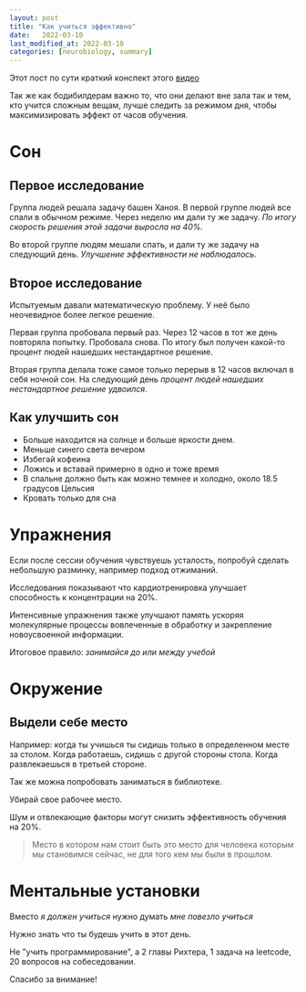 ```yaml
---
layout: post
title: "Как учиться эффективно"
date:   2022-03-10
last_modified_at: 2022-03-10
categories: [neurobiology, summary]
---
```


Этот пост по сути краткий конспект этого [видео](https://www.youtube.com/watch?v=FARXrLsBNJY)

Так же как бодибилдерам важно то, что они делают вне зала так и тем, кто учится сложным вещам, лучше следить за режимом дня, чтобы максимизировать эффект от часов обучения.

# Сон


## Первое исследование
Группа людей решала задачу башен Ханоя. В первой группе людей все спали в обычном режиме. Через неделю им дали ту же задачу. *По итогу скорость решения этой задачи выросла на 40%.*

Во второй группе людям мешали спать, и дали ту же задачу на следующий день. *Улучшение эффективности не наблюдалось.*

## Второе исследование
Испытуемым давали математическую проблему. У неё было неочевидное более легкое решение.

Первая группа пробовала первый раз. Через 12 часов в тот же день повторяла попытку. Пробовала снова. По итогу был получен какой-то процент людей нашедших нестандартное решение.

Вторая группа делала тоже самое только перерыв в 12 часов включал в себя ночной сон. На следующий день *процент людей нашедших нестандартное решение удвоился*.

## Как улучшить сон

- Больше находится на солнце и больше яркости днем.
- Меньше синего света вечером
- Избегай кофеина
- Ложись и вставай примерно в одно и тоже время
- В спальне должно быть как можно темнее и холодно, около 18.5 градусов Цельсия
- Кровать только для сна

# Упражнения

Если после сессии обучения чувствуешь усталость, попробуй сделать небольшую разминку, например подход отжиманий.

Исследования показывают что кардиотренировка улучшает способность к концентрации на 20%.

Интенсивные упражнения также улучшают память ускоряя молекулярные процессы вовлеченные в обработку и закрепление новоусвоенной информации.

Итоговое правило: *занимайся до или между учебой*

# Окружение

## Выдели себе место

Например: когда ты учишься ты сидишь только в определенном месте за столом. Когда работаешь, сидишь с другой стороны стола. Когда развлекаешься в третьей стороне.

Так же можна попробовать заниматься в библиотеке.

Убирай свое рабочее место.

Шум и отвлекающие факторы могут снизить эффективность обучения на 20%.

> Место в котором нам стоит быть это место для человека которым мы становимся сейчас, не для того кем мы были в прошлом.

# Ментальные установки

Вместо *я должен учиться* нужно думать *мне повезло учиться*

Нужно знать что ты будешь учить в этот день.

Не "учить программирование", а 2 главы Рихтера, 1 задача на leetcode, 20 вопросов на собеседовании.

Спасибо за внимание!
